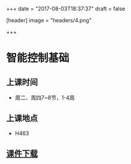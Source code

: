 +++
date = "2017-08-03T18:37:37"
draft = false

[header]
image = "headers/4.png"

+++

# 智能控制基础

## 上课时间

* 周二、周四7~8节，1-4周

## 上课地点
* H463

## [课件下载](https://github.com/xiaoleizhang/IntelligentControl)

